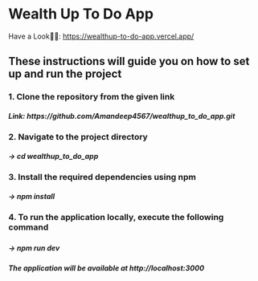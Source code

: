 # Wealth Up To Do App

Have a Look👨‍💻: https://wealthup-to-do-app.vercel.app/

<h2>These instructions will guide you on how to set up and run the project</h2>

<h3>1. Clone the repository from the given link</h3>
  <h5>Link: https://github.com/Amandeep4567/wealthup_to_do_app.git</h5>

<h3>2. Navigate to the project directory</h3>
  <h5>-> cd wealthup_to_do_app</h5>

<h3>3. Install the required dependencies using npm</h3>
  <h5>-> npm install</h5>
  
<h3>4. To run the application locally, execute the following command<h3/>
  <h5>-> npm run dev</h5>
  
<h5>The application will be available at http://localhost:3000</h5>

